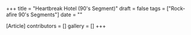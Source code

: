 +++
title = "Heartbreak Hotel (90's Segment)"
draft = false
tags = ["Rock-afire 90's Segments"]
date = ""

[Article]
contributors = []
gallery = []
+++